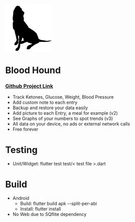<img src="assets/icons/icon.png" alt="alt text" width="150" height="150">



# Blood Hound
### [Github Project Link](https://github.com/freeopenapps/bh/projects/1)
- Track Ketones, Glucose, Weight, Blood Pressure
- Add custom note to each entry
- Backup and restore your data easily
- Add picture to each Entry, a meal for example (v2)
- See Graphs of your numbers to spot trends (v3)
- All data on your device, no ads or external network calls
- Free forever

# Testing
- Unit/Widget: flutter test test/< test file >.dart

# Build
- Android
  - Build: flutter build apk --split-per-abi
  - Install: flutter install
- No Web due to SQflite dependency


 
